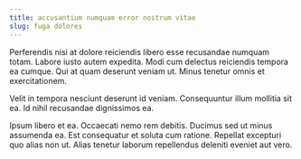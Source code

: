 ```yaml
---
title: accusantium numquam error nostrum vitae
slug: fuga dolores
---
```


Perferendis nisi at dolore reiciendis libero esse recusandae numquam totam. Labore iusto autem expedita. Modi cum delectus reiciendis tempora ea cumque. Qui at quam deserunt veniam ut. Minus tenetur omnis et exercitationem.

Velit in tempora nesciunt deserunt id veniam. Consequuntur illum mollitia sit ea. Id nihil recusandae dignissimos ea.

Ipsum libero et ea. Occaecati nemo rem debitis. Ducimus sed ut minus assumenda ea. Est consequatur et soluta cum ratione. Repellat excepturi quo alias non ut. Alias tenetur laborum repellendus deleniti eveniet aut vero.
